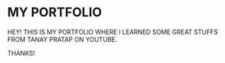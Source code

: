 # MY PORTFOLIO
HEY! THIS IS MY PORTFOLIO WHERE I LEARNED SOME GREAT STUFFS FROM TANAY PRATAP ON YOUTUBE.

THANKS!